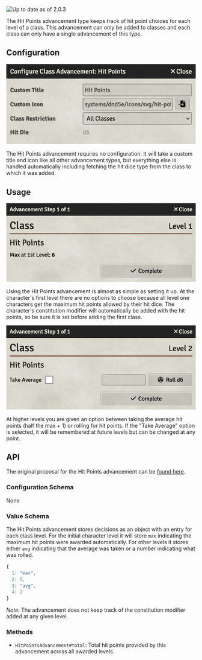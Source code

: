 ![Up to date as of 2.0.3](https://img.shields.io/static/v1?label=dnd5e&message=1.6.3&color=informational)

The Hit Points advancement type keeps track of hit point choices for each level of a class. This advancement can only be added to classes and each class can only have a single advancement of this type.

## Configuration

![Config](assets/ATHP-config.png)

The Hit Points advancement requires no configuration. It will take a custom title and icon like all other advancement types, but everything else is handled automatically including fetching the hit dice type from the class to which it was added.

## Usage

![First Level](assets/ATHP-firstlevel.png)

Using the Hit Points advancement is almost as simple as setting it up. At the character's first level there are no options to choose because all level one characters get the maximum hit points allowed by their hit dice. The character's constitution modifier will automatically be added with the hit points, so be sure it is set before adding the first class.

![Level Up](assets/ATHP-avgorroll.png)

At higher levels you are given an option between taking the average hit points (half the max + 1) or rolling for hit points. If the "Take Average" option is selected, it will be remembered at future levels but can be changed at any point.

## API

The original proposal for the Hit Points advancement can be [found here](https://github.com/foundryvtt/dnd5e/issues/1402).

### Configuration Schema

None

### Value Schema

The Hit Points advancement stores decisions as an object with an entry for each class level. For the initial character level it will store `max` indicating the maximum hit points were awarded automatically. For other levels it stores either `avg` indicating that the average was taken or a number indicating what was rolled.

```javascript
{
  1: "max",
  2: 5,
  3: "avg",
  4: 2
}
```

*Note:* The advancement does not keep track of the constitution modifier added at any given level.

### Methods

- `HitPointsAdvancement#total`: Total hit points provided by this advancement across all awarded levels.

